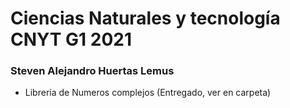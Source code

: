 # Ciencias Naturales y tecnología CNYT G1 2021

### Steven Alejandro Huertas Lemus

* Libreria de Numeros complejos (Entregado, ver en carpeta)

